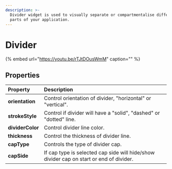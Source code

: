 ```yaml
---
description: >-
  Divider widget is used to visually separate or compartmentalise different
  parts of your application.
---
```


# Divider

{% embed url="https://youtu.be/rTJtDOusWmM" caption="" %}

## Properties

| Property | Description |
| :--- | :--- |
| **orientation** | Control orientation of divider, "horizontal" or "vertical". |
| **strokeStyle** | Control if divider will have a "solid", "dashed" or "dotted" line. |
| **dividerColor** | Control divider line color. |
| **thickness** | Control the thickness of divider line. |
| **capType** | Controls the type of divider cap. |
| **capSide** | If cap type is selected cap side will hide/show divider cap on start or end of divider. |

